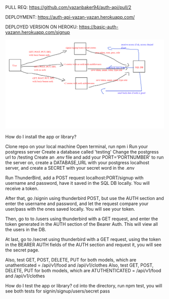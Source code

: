PULL REQ: https://github.com/yazanbaker94/auth-api/pull/2

DEPLOYMENT: https://auth-api-yazan-yazan.herokuapp.com/

DEPLOYED VERSION ON HEROKU: https://basic-auth-yazann.herokuapp.com/signup



![UML](umlbearer.png "Reverse")



How do I install the app or library?

Clone repo on your local machine
Open terminal, run npm i
Run your postgress server
Create a database called 'testing'
Change the postgress url to /testing
Create an .env file and add your PORT='PORTNUMBER' to run the server on, create a DATABASE_URL with your postgress localhost server, and create a SECRET with your secret word in the .env

Run ThunderBird, add a POST request localhost:PORT/signup with username and password, have it saved in the SQL DB locally. You will receive a token.

After that, go /signin using thunderbird POST, but use the AUTH section and enter the username and password, and let the request compare your user/pass with the ones saved locally. You will see your token.

Then, go to to /users using thunderbird with a GET request, and enter the token generated in the AUTH section of the Bearer Auth. This will view all the users in the DB.

At last, go to /secret using thunderbird with a GET request, using the token in the BEARER AUTH fields of the AUTH section and request it, you will see the secret page.

Also, test GET, POST, DELETE, PUT for both models, which are unathenticated = /api/v1/food and /api/v1/clothes
Also, test GET, POST, DELETE, PUT for both models, which are ATUTHENTICATED = /api/v1/food and /api/v1/clothes

How do I test the app or library? 
cd into the directory, run npm test, you will see both tests for signin/signup/users/secret pass


